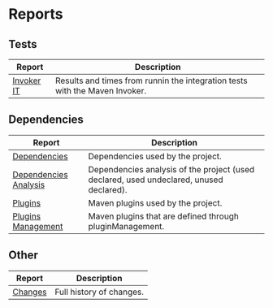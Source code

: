 # Reports

## Tests

|Report|Description|
|---|---|
|[Invoker IT][invoker]|Results and times from runnin the integration tests with the Maven Invoker.|

## Dependencies

|Report|Description|
|---|---|
|[Dependencies][dependencies]|Dependencies used by the project.|
|[Dependencies Analysis][dependency-analysis]|Dependencies analysis of the project (used declared, used undeclared, unused declared).|
|[Plugins][plugins]|Maven plugins used by the project.|
|[Plugins Management][plugins-manage]|Maven plugins that are defined through pluginManagement.|

## Other

|Report|Description|
|---|---|
|[Changes][changes]|Full history of changes.|

[changes]: ./changes-report.html
[dependencies]: ./dependencies.html
[dependencies-check]: ./dependency-check-report.html
[dependency-analysis]: ./dependency-analysis.html
[plugins]: ./plugins.html
[plugins-manage]: ./plugin-management.html
[invoker]: ./invoker-report.html
